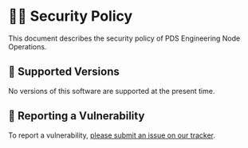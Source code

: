 # 👮‍♀️ Security Policy

This document describes the security policy of PDS Engineering Node Operations.

## 📀 Supported Versions

No versions of this software are supported at the present time.


## 🚨 Reporting a Vulnerability

To report a vulnerability, [please submit an issue on our tracker](https://github.com/NASA-PDS/pdsen-operations/issues/new?template=vulnerability-issue.md).
